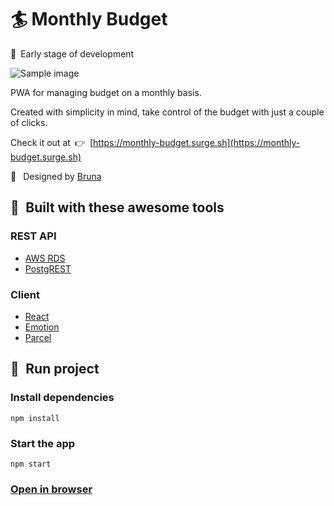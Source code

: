 # :surfer: Monthly Budget
:construction:&ensp;Early stage of development

![Sample image](https://i.imgur.com/43XDPI0.png?2)

PWA for managing budget on a monthly basis.

Created with simplicity in mind, take control of the budget with just a couple of clicks.

Check it out at&ensp;:point_right:&ensp;[https://monthly-budget.surge.sh](https://monthly-budget.surge.sh)

:lipstick:&ensp; Designed by [Bruna](https://github.com/brbrakus/)

## :wrench:&ensp;Built with these awesome tools
### REST API
* [AWS RDS](https://aws.amazon.com/rds/)
* [PostgREST](https://postgrest.com/en/v4.3/)
### Client
* [React](https://reactjs.org/)
* [Emotion](https://emotion.sh/)
* [Parcel](https://parceljs.org/)

## :rocket:&ensp;Run project
### Install dependencies
`npm install`

### Start the app
`npm start`

### [Open in browser](http://localhost:1234)
